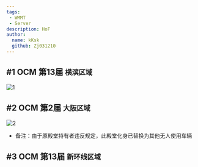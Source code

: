 ```yaml
---
tags: 
 - WMMT
 - Server
description: HoF
author:
  name: kKsk
  github: Zj031210
---
```


## #1 OCM 第13届 `横滨区域`

![1](https://pic.imgdb.cn/item/651869fbc458853aef763b8a.jpg)

## #2 OCM 第2届 `大阪区域`

![2](https://pic.imgdb.cn/item/65186a24c458853aef76411e.jpg)

- 备注：由于原殿堂持有者违反规定，此殿堂化身已替换为其他无人使用车辆

## #3 OCM 第13届 `新环线区域`



